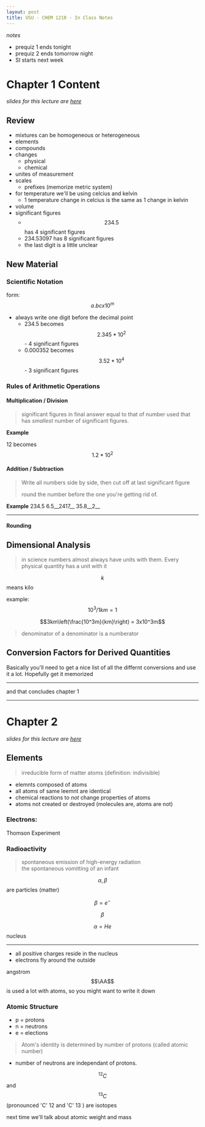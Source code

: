 ```yaml
---
layout: post
title: USU - CHEM 1210 - In Class Notes 
---
```


_notes_

- prequiz 1 ends tonight
- prequiz 2 ends tomorrow night
- SI starts next week

# Chapter 1 Content

_slides for this lecture are [here](https://usu.instructure.com/courses/393593/files/folder/lecture%20material?preview=59641138)_

## Review

- mixtures can be homogeneous or heterogeneous
- elements
- compounds
- changes
    + physical
    + chemical
- unites of measurement
- scales
    + prefixes (memorize metric system)
- for temperature we'll be using celcius and kelvin
    + 1 temperature change in celcius is the same as 1 change in kelvin
- volume
- significant figures
    + $$234.5$$ has 4 significant figures
    + 234.53097 has 8 significant figures
    + the last digit is a little unclear

## New Material

### Scientific Notation

form: $$a.bc x 10^m$$

- always write one digit before the decimal point
    + 234.5 becomes $$2.345 * 10^2$$ - 4 significant figures
    + 0.000352 becomes $$3.52 * 10^4$$ - 3 significant figures

### Rules of Arithmetic Operations

#### Multiplication / Division
> significant figures in final answer equal to that of number used that has _smallest_ number of significant figures.

__Example__

12 becomes $$1.2 * 10^2$$

#### Addition / Subtraction
> Write all numbers side by side, then cut off at last significant figure
> 
> round the number before the one you're getting rid of.

__Example__
234.5
  6.5__2417__
 35.8__2__
______________

#### Rounding

## Dimensional Analysis

> in science numbers almost always have units with them.
> Every physical quantity has a unit with it

$$k$$ means kilo

example: $$10^3 / 1km = 1$$

$$3km\left(\frac{10^3m}{km}\right) = 3x10^3m$$

> denominator of a denominator is a numberator

## Conversion Factors for Derived Quantities

Basically you'll need to get a nice list of all the differnt conversions and use it a lot. Hopefully get it memorized

---

and that concludes chapter 1

---

# Chapter 2

_slides for this lecture are [here](https://usu.instructure.com/courses/393593/files/folder/lecture%20material?preview=598576840)_

## Elements

> irreducible form of matter
> atoms (definition: indivisible)

- elemnts composed of atoms
- all atoms of same leemnt are identical
- chemical reactions to _not_ change properties of atoms
- atoms not created or destroyed (molecules are, atoms are not)

### Electrons:

Thomson Experiment

### Radioactivity

> spontaneous emission of high-energy radiation  
> the spontaneous vomitting of an infant

$$\alpha, \beta$$ are particles (matter)

$$\beta = e^-$$

$$\beta$$

$$\alpha = He$$ nucleus

---

- all positive charges reside in the nucleus
- electrons fly around the outside

angstrom $$\AA$$ is used a lot with atoms, so you might want to write it down

### Atomic Structure

- p = protons
- n = neutrons
- e = elections

> Atom's identity is determined by number of protons (called atomic number)

- number of neutrons are independant of protons.

$$^{12}C$$ and $$^{13}C$$ (pronounced 'C' 12 and 'C' 13 ) are isotopes

next time we'll talk about atomic weight and mass


